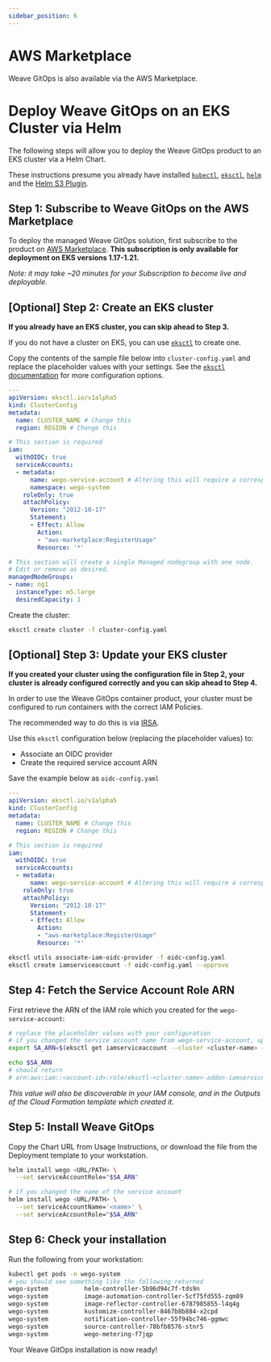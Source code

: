 ```yaml
---
sidebar_position: 6
---
```


# AWS Marketplace

Weave GitOps is also available via the AWS Marketplace. 

# Deploy Weave GitOps on an EKS Cluster via Helm

The following steps will allow you to deploy the Weave GitOps product to an EKS cluster via a Helm Chart.

These instructions presume you already have installed [`kubectl`](https://kubernetes.io/docs/tasks/tools/install-kubectl/),
[`eksctl`](https://github.com/weaveworks/eksctl), [`helm`](https://github.com/helm/helm) and
the [Helm S3 Plugin](https://github.com/hypnoglow/helm-s3).

## Step 1: Subscribe to Weave GitOps on the AWS Marketplace

To deploy the managed Weave GitOps solution, first subscribe to the product on [AWS Marketplace](https://aws.amazon.com/marketplace/pp/prodview-vkn2wejad2ix4).
**This subscription is only available for deployment on EKS versions 1.17-1.21.**

_Note: it may take ~20 minutes for your Subscription to become live and deployable._

## [Optional] Step 2: Create an EKS cluster

**If you already have an EKS cluster, you can skip ahead to Step 3.**

If you do not have a cluster on EKS, you can use [`eksctl`](https://github.com/weaveworks/eksctl) to create one.

Copy the contents of the sample file below into `cluster-config.yaml` and replace the placeholder values with your settings.
See the [`eksctl` documentation](https://eksctl.io/) for more configuration options.

```yaml
---
apiVersion: eksctl.io/v1alpha5
kind: ClusterConfig
metadata:
  name: CLUSTER_NAME # Change this
  region: REGION # Change this

# This section is required
iam:
  withOIDC: true
  serviceAccounts:
  - metadata:
      name: wego-service-account # Altering this will require a corresponding change in a later command
      namespace: wego-system
    roleOnly: true
    attachPolicy:
      Version: "2012-10-17"
      Statement:
      - Effect: Allow
        Action:
        - "aws-marketplace:RegisterUsage"
        Resource: '*'

# This section will create a single Managed nodegroup with one node.
# Edit or remove as desired.
managedNodeGroups:
- name: ng1
  instanceType: m5.large
  desiredCapacity: 1
```

Create the cluster:

```bash
eksctl create cluster -f cluster-config.yaml
```

## [Optional] Step 3: Update your EKS cluster

**If you created your cluster using the configuration file in Step 2, your cluster is
already configured correctly and you can skip ahead to Step 4.**

In order to use the Weave GitOps container product,
your cluster must be configured to run containers with the correct IAM Policies.

The recommended way to do this is via [IRSA](https://aws.amazon.com/blogs/opensource/introducing-fine-grained-iam-roles-service-accounts/).

Use this `eksctl` configuration below (replacing the placeholder values) to:
- Associate an OIDC provider
- Create the required service account ARN

Save the example below as `oidc-config.yaml`
```yaml
---
apiVersion: eksctl.io/v1alpha5
kind: ClusterConfig
metadata:
  name: CLUSTER_NAME # Change this
  region: REGION # Change this

# This section is required
iam:
  withOIDC: true
  serviceAccounts:
  - metadata:
      name: wego-service-account # Altering this will require a corresponding change in a later command
    roleOnly: true
    attachPolicy:
      Version: "2012-10-17"
      Statement:
      - Effect: Allow
        Action:
        - "aws-marketplace:RegisterUsage"
        Resource: '*'

```

```bash
eksctl utils associate-iam-oidc-provider -f oidc-config.yaml
eksctl create iamserviceaccount -f oidc-config.yaml --approve
```

## Step 4: Fetch the Service Account Role ARN
First retrieve the ARN of the IAM role which you created for the `wego-service-account`:

```bash
# replace the placeholder values with your configuration
# if you changed the service account name from wego-service-account, update that in the command
export SA_ARN=$(eksctl get iamserviceaccount --cluster <cluster-name> --region <region> | awk '/wego-service-account/ {print $3}')

echo $SA_ARN
# should return
# arn:aws:iam::<account-id>:role/eksctl-<cluster-name>-addon-iamserviceaccount-xxx-Role1-1N41MLVQEWUOF
```

_This value will also be discoverable in your IAM console, and in the Outputs of the Cloud Formation
template which created it._

## Step 5: Install Weave GitOps

Copy the Chart URL from Usage Instructions, or download the file from the Deployment template to your workstation.

```bash
helm install wego <URL/PATH> \
  --set serviceAccountRole="$SA_ARN"

# if you changed the name of the service account
helm install wego <URL/PATH> \
  --set serviceAccountName='<name>' \
  --set serviceAccountRole="$SA_ARN"
```

## Step 6: Check your installation

Run the following from your workstation:

```bash
kubectl get pods -n wego-system
# you should see something like the following returned
wego-system          helm-controller-5b96d94c7f-tds9n                    1/1     Running   0          53s
wego-system          image-automation-controller-5cf75fd555-zqm89        1/1     Running   0          53s
wego-system          image-reflector-controller-6787985855-l4q4g         1/1     Running   0          53s
wego-system          kustomize-controller-8467b8b884-x2cpd               1/1     Running   0          53s
wego-system          notification-controller-55f94bc746-ggmwc            1/1     Running   0          53s
wego-system          source-controller-78bfb8576-stnr5                   1/1     Running   0          53s
wego-system          wego-metering-f7jqp                                 1/1     Running   0          53s
```

Your Weave GitOps installation is now ready!

